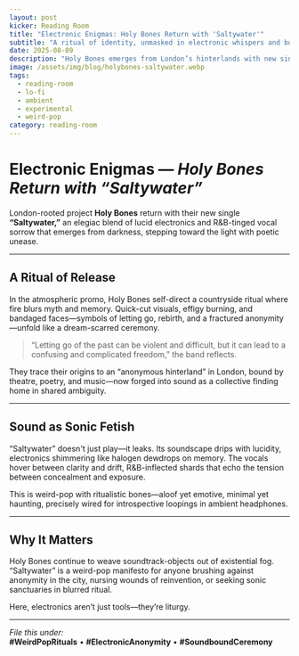```yaml
---
layout: post
kicker: Reading Room
title: "Electronic Enigmas: Holy Bones Return with 'Saltywater'"
subtitle: "A ritual of identity, unmasked in electronic whispers and burning effigies"
date: 2025-08-09
description: "Holy Bones emerges from London’s hinterlands with new single ‘Saltywater,’ a cathartic incantation of anonymity, ritual, and fragmented freedom."
image: /assets/img/blog/holybones-saltywater.webp
tags:
  - reading-room
  - lo-fi
  - ambient
  - experimental
  - weird-pop
category: reading-room
---
```


# Electronic Enigmas — _Holy Bones Return with “Saltywater”_

London-rooted project **Holy Bones** return with their new single **“Saltywater,”** an elegiac blend of lucid electronics and R&B-tinged vocal sorrow that emerges from darkness, stepping toward the light with poetic unease.

---

## A Ritual of Release

In the atmospheric promo, Holy Bones self-direct a countryside ritual where fire blurs myth and memory. Quick-cut visuals, effigy burning, and bandaged faces—symbols of letting go, rebirth, and a fractured anonymity—unfold like a dream-scarred ceremony.

> “Letting go of the past can be violent and difficult, but it can lead to a confusing and complicated freedom,” the band reflects.

They trace their origins to an “anonymous hinterland” in London, bound by theatre, poetry, and music—now forged into sound as a collective finding home in shared ambiguity.

---

## Sound as Sonic Fetish

“Saltywater” doesn't just play—it leaks. Its soundscape drips with lucidity, electronics shimmering like halogen dewdrops on memory. The vocals hover between clarity and drift, R&B-inflected shards that echo the tension between concealment and exposure.

This is weird-pop with ritualistic bones—aloof yet emotive, minimal yet haunting, precisely wired for introspective loopings in ambient headphones.

---

## Why It Matters

Holy Bones continue to weave soundtrack-objects out of existential fog. “Saltywater” is a weird-pop manifesto for anyone brushing against anonymity in the city, nursing wounds of reinvention, or seeking sonic sanctuaries in blurred ritual.

Here, electronics aren’t just tools—they’re liturgy.

---

_File this under:_  
**#WeirdPopRituals** • **#ElectronicAnonymity** • **#SoundboundCeremony**
